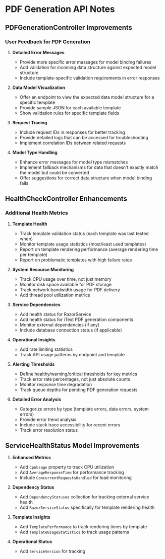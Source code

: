 # PDF Generation API Notes

## PDFGenerationController Improvements

### User Feedback for PDF Generation

1. **Detailed Error Messages**
   - Provide more specific error messages for model binding failures
   - Add validation for incoming data structure against expected model structure
   - Include template-specific validation requirements in error responses

2. **Data Model Visualization**
   - Offer an endpoint to view the expected data model structure for a specific template
   - Provide sample JSON for each available template
   - Show validation rules for specific template fields

3. **Request Tracing**
   - Include request IDs in responses for better tracking
   - Provide detailed logs that can be accessed for troubleshooting
   - Implement correlation IDs between related requests

5. **Model Type Handling**
   - Enhance error messages for model type mismatches
   - Implement fallback mechanisms for data that doesn't exactly match the model but could be converted
   - Offer suggestions for correct data structure when model binding fails


## HealthCheckController Enhancements

### Additional Health Metrics

1. **Template Health**
   - Track template validation status (each template was last tested when)
   - Monitor template usage statistics (most/least used templates)
   - Report on template rendering performance (average rendering time per template)
   - Report on problematic templates with high failure rates

2. **System Resource Monitoring**
   - Track CPU usage over time, not just memory
   - Monitor disk space available for PDF storage
   - Track network bandwidth usage for PDF delivery
   - Add thread pool utilization metrics

3. **Service Dependencies**
   - Add health status for RazorService
   - Add health status for iText PDF generation components
   - Monitor external dependencies (if any)
   - Include database connection status (if applicable)

4. **Operational Insights**
   - Add rate limiting statistics
   - Track API usage patterns by endpoint and template

5. **Alerting Thresholds**
   - Define healthy/warning/critical thresholds for key metrics
   - Track error rate percentages, not just absolute counts
   - Monitor response time degradation
   - Track queue depths for pending PDF generation requests

6. **Detailed Error Analysis**
   - Categorize errors by type (template errors, data errors, system errors)
   - Provide error trend analysis
   - Include stack trace accessibility for recent errors
   - Track error resolution status

## ServiceHealthStatus Model Improvements

1. **Enhanced Metrics**
   - Add `CpuUsage` property to track CPU utilization
   - Add `AverageResponseTime` for performance tracking
   - Include `ConcurrentRequestsHandled` for load monitoring

2. **Dependency Status**
   - Add `DependencyStatuses` collection for tracking external service health
   - Add `RazorServiceStatus` specifically for template rendering health

3. **Template Insights**
   - Add `TemplatePerformance` to track rendering times by template
   - Add `TemplateUsageStatistics` to track usage patterns

5. **Operational Status**
   - Add `ServiceVersion` for tracking
